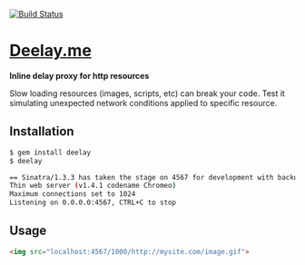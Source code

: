 [![Build Status](https://travis-ci.org/biesiad/deelay.png)](https://travis-ci.org/biesiad/deelay)

# [Deelay.me](http://deelay.me)

**Inline delay proxy for http resources**

Slow loading resources (images, scripts, etc) can break your code. Test it simulating unexpected network conditions applied to specific resource.


## Installation
```sh
$ gem install deelay
$ deelay

== Sinatra/1.3.3 has taken the stage on 4567 for development with backup from Thin
Thin web server (v1.4.1 codename Chromeo)
Maximum connections set to 1024
Listening on 0.0.0.0:4567, CTRL+C to stop
```

## Usage

```html
<img src="localhost:4567/1000/http://mysite.com/image.gif">
```
